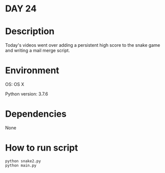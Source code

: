 
# DAY 24

# Description
Today's videos went over adding a persistent high score to the snake game and
writing a mail merge script.

# Environment
OS: OS X

Python version: 3.7.6

# Dependencies
None

# How to run script
```
python snake2.py
python main.py
```
